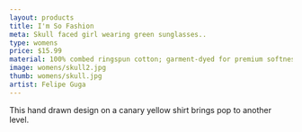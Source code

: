 ```yaml
---
layout: products
title: I'm So Fashion
meta: Skull faced girl wearing green sunglasses..
type: womens
price: $15.99
material: 100% combed ringspun cotton; garment-dyed for premium softness and minimal shrinkage.
image: womens/skull2.jpg
thumb: womens/skull.jpg
artist: Felipe Guga
---
```


This hand drawn design on a canary yellow shirt brings pop to another level.

